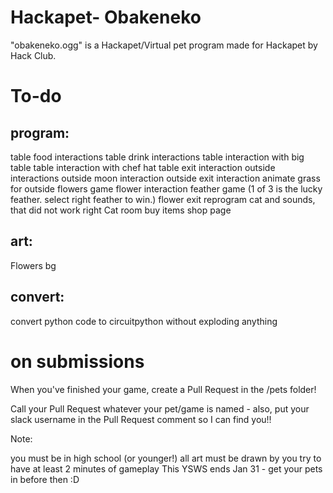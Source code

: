 # Hackapet- Obakeneko
"obakeneko.ogg" is a Hackapet/Virtual pet program made for Hackapet by Hack Club.

# To-do
## program:
table food interactions
table drink interactions
table interaction with big table
table interaction with chef hat
table exit interaction
outside interactions
outside moon interaction
outside exit interaction
animate grass for outside
flowers game
flower interaction
feather game (1 of 3 is the lucky feather. select right feather to win.)
flower exit
reprogram cat and sounds, that did not work right
Cat room buy items
shop page

## art:
Flowers bg

## convert:
convert python code to circuitpython without exploding anything

# on submissions
When you've finished your game, create a Pull Request in the /pets folder!

Call your Pull Request whatever your pet/game is named - also, put your slack username in the Pull Request comment so I can find you!!

Note:

you must be in high school (or younger!)
all art must be drawn by you
try to have at least 2 minutes of gameplay
This YSWS ends Jan 31 - get your pets in before then :D
